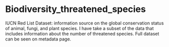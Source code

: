 # Biodiversity_threatened_species
IUCN Red List Dataset: information source on the global conservation status of animal, fungi, and plant species. I have take a subset of the data that includes information about the number of threatened species. Full dataset can be seen on metadata page. 
